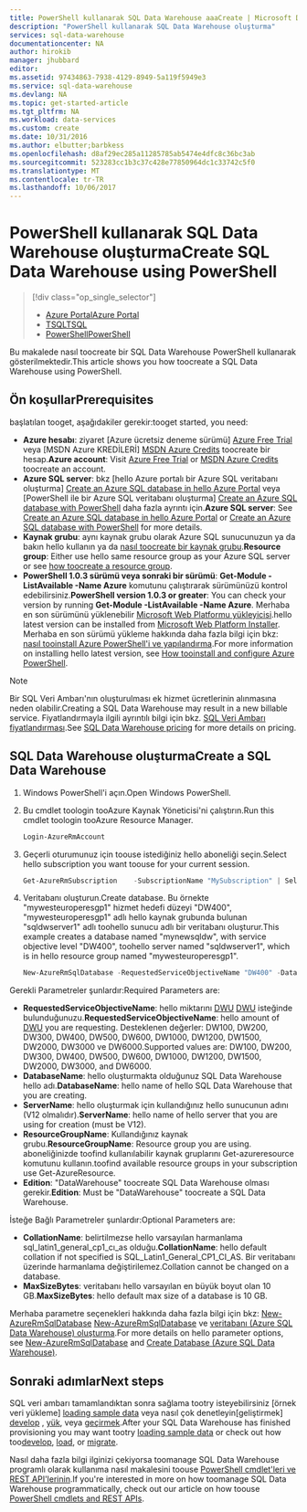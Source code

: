 ```yaml
---
title: PowerShell kullanarak SQL Data Warehouse aaaCreate | Microsoft Docs
description: "PowerShell kullanarak SQL Data Warehouse oluşturma"
services: sql-data-warehouse
documentationcenter: NA
author: hirokib
manager: jhubbard
editor: 
ms.assetid: 97434863-7938-4129-8949-5a119f5949e3
ms.service: sql-data-warehouse
ms.devlang: NA
ms.topic: get-started-article
ms.tgt_pltfrm: NA
ms.workload: data-services
ms.custom: create
ms.date: 10/31/2016
ms.author: elbutter;barbkess
ms.openlocfilehash: d8af29ec285a11285785ab5474e4dfc8c36bc3ab
ms.sourcegitcommit: 523283cc1b3c37c428e77850964dc1c33742c5f0
ms.translationtype: MT
ms.contentlocale: tr-TR
ms.lasthandoff: 10/06/2017
---
```

# <a name="create-sql-data-warehouse-using-powershell"></a><span data-ttu-id="568ca-103">PowerShell kullanarak SQL Data Warehouse oluşturma</span><span class="sxs-lookup"><span data-stu-id="568ca-103">Create SQL Data Warehouse using PowerShell</span></span>
> [!div class="op_single_selector"]
> * [<span data-ttu-id="568ca-104">Azure Portal</span><span class="sxs-lookup"><span data-stu-id="568ca-104">Azure Portal</span></span>](sql-data-warehouse-get-started-provision.md)
> * [<span data-ttu-id="568ca-105">TSQL</span><span class="sxs-lookup"><span data-stu-id="568ca-105">TSQL</span></span>](sql-data-warehouse-get-started-create-database-tsql.md)
> * [<span data-ttu-id="568ca-106">PowerShell</span><span class="sxs-lookup"><span data-stu-id="568ca-106">PowerShell</span></span>](sql-data-warehouse-get-started-provision-powershell.md)
>
>

<span data-ttu-id="568ca-107">Bu makalede nasıl toocreate bir SQL Data Warehouse PowerShell kullanarak gösterilmektedir.</span><span class="sxs-lookup"><span data-stu-id="568ca-107">This article shows you how toocreate a SQL Data Warehouse using PowerShell.</span></span>

## <a name="prerequisites"></a><span data-ttu-id="568ca-108">Ön koşullar</span><span class="sxs-lookup"><span data-stu-id="568ca-108">Prerequisites</span></span>
<span data-ttu-id="568ca-109">başlatılan tooget, aşağıdakiler gerekir:</span><span class="sxs-lookup"><span data-stu-id="568ca-109">tooget started, you need:</span></span>

* <span data-ttu-id="568ca-110">**Azure hesabı**: ziyaret [Azure ücretsiz deneme sürümü] [ Azure Free Trial] veya [MSDN Azure KREDİLERİ] [ MSDN Azure Credits] toocreate bir hesap.</span><span class="sxs-lookup"><span data-stu-id="568ca-110">**Azure account**: Visit [Azure Free Trial][Azure Free Trial] or [MSDN Azure Credits][MSDN Azure Credits] toocreate an account.</span></span>
* <span data-ttu-id="568ca-111">**Azure SQL server**: bkz [hello Azure portalı bir Azure SQL veritabanı oluşturma] [ Create an Azure SQL database in hello Azure Portal] veya [PowerShell ile bir Azure SQL veritabanı oluşturma] [ Create an Azure SQL database with PowerShell] daha fazla ayrıntı için.</span><span class="sxs-lookup"><span data-stu-id="568ca-111">**Azure SQL server**:  See [Create an Azure SQL database in hello Azure Portal][Create an Azure SQL database in hello Azure Portal] or [Create an Azure SQL database with PowerShell][Create an Azure SQL database with PowerShell] for more details.</span></span>
* <span data-ttu-id="568ca-112">**Kaynak grubu**: aynı kaynak grubu olarak Azure SQL sunucunuzun ya da bakın hello kullanın ya da [nasıl toocreate bir kaynak grubu](../azure-resource-manager/resource-group-portal.md).</span><span class="sxs-lookup"><span data-stu-id="568ca-112">**Resource group**: Either use hello same resource group as your Azure SQL server or see [how toocreate a resource group](../azure-resource-manager/resource-group-portal.md).</span></span>
* <span data-ttu-id="568ca-113">**PowerShell 1.0.3 sürümü veya sonraki bir sürümü**: **Get-Module -ListAvailable -Name Azure** komutunu çalıştırarak sürümünüzü kontrol edebilirsiniz.</span><span class="sxs-lookup"><span data-stu-id="568ca-113">**PowerShell version 1.0.3 or greater**:  You can check your version by running **Get-Module -ListAvailable -Name Azure**.</span></span>  <span data-ttu-id="568ca-114">Merhaba en son sürümünü yüklenebilir [Microsoft Web Platformu yükleyicisi][Microsoft Web Platform Installer].</span><span class="sxs-lookup"><span data-stu-id="568ca-114">hello latest version can be installed from [Microsoft Web Platform Installer][Microsoft Web Platform Installer].</span></span>  <span data-ttu-id="568ca-115">Merhaba en son sürümü yükleme hakkında daha fazla bilgi için bkz: [nasıl tooinstall Azure PowerShell'i ve yapılandırma][How tooinstall and configure Azure PowerShell].</span><span class="sxs-lookup"><span data-stu-id="568ca-115">For more information on installing hello latest version, see [How tooinstall and configure Azure PowerShell][How tooinstall and configure Azure PowerShell].</span></span>

> [!NOTE]
> <span data-ttu-id="568ca-116">Bir SQL Veri Ambarı'nın oluşturulması ek hizmet ücretlerinin alınmasına neden olabilir.</span><span class="sxs-lookup"><span data-stu-id="568ca-116">Creating a SQL Data Warehouse may result in a new billable service.</span></span>  <span data-ttu-id="568ca-117">Fiyatlandırmayla ilgili ayrıntılı bilgi için bkz. [SQL Veri Ambarı fiyatlandırması][SQL Data Warehouse pricing].</span><span class="sxs-lookup"><span data-stu-id="568ca-117">See [SQL Data Warehouse pricing][SQL Data Warehouse pricing] for more details on pricing.</span></span>
>
>

## <a name="create-a-sql-data-warehouse"></a><span data-ttu-id="568ca-118">SQL Data Warehouse oluşturma</span><span class="sxs-lookup"><span data-stu-id="568ca-118">Create a SQL Data Warehouse</span></span>
1. <span data-ttu-id="568ca-119">Windows PowerShell'i açın.</span><span class="sxs-lookup"><span data-stu-id="568ca-119">Open Windows PowerShell.</span></span>
2. <span data-ttu-id="568ca-120">Bu cmdlet toologin tooAzure Kaynak Yöneticisi'ni çalıştırın.</span><span class="sxs-lookup"><span data-stu-id="568ca-120">Run this cmdlet toologin tooAzure Resource Manager.</span></span>

    ```Powershell
    Login-AzureRmAccount
    ```
3. <span data-ttu-id="568ca-121">Geçerli oturumunuz için toouse istediğiniz hello aboneliği seçin.</span><span class="sxs-lookup"><span data-stu-id="568ca-121">Select hello subscription you want toouse for your current session.</span></span>

    ```Powershell
    Get-AzureRmSubscription    -SubscriptionName "MySubscription" | Select-AzureRmSubscription
    ```
4. <span data-ttu-id="568ca-122">Veritabanı oluşturun.</span><span class="sxs-lookup"><span data-stu-id="568ca-122">Create database.</span></span> <span data-ttu-id="568ca-123">Bu örnekte "mywesteuroperesgp1" hizmet hedefi düzeyi "DW400", "mywesteuroperesgp1" adlı hello kaynak grubunda bulunan "sqldwserver1" adlı toohello sunucu adlı bir veritabanı oluşturur.</span><span class="sxs-lookup"><span data-stu-id="568ca-123">This example creates a database named "mynewsqldw", with service objective level "DW400", toohello server named "sqldwserver1", which is in hello resource group named "mywesteuroperesgp1".</span></span>

   ```Powershell
   New-AzureRmSqlDatabase -RequestedServiceObjectiveName "DW400" -DatabaseName "mynewsqldw" -ServerName "sqldwserver1" -ResourceGroupName "mywesteuroperesgp1" -Edition "DataWarehouse" -CollationName "SQL_Latin1_General_CP1_CI_AS" -MaxSizeBytes 10995116277760
   ```

<span data-ttu-id="568ca-124">Gerekli Parametreler şunlardır:</span><span class="sxs-lookup"><span data-stu-id="568ca-124">Required Parameters are:</span></span>

* <span data-ttu-id="568ca-125">**RequestedServiceObjectiveName**: hello miktarını [DWU] [ DWU] isteğinde bulunduğunuzu.</span><span class="sxs-lookup"><span data-stu-id="568ca-125">**RequestedServiceObjectiveName**: hello amount of [DWU][DWU] you are requesting.</span></span>  <span data-ttu-id="568ca-126">Desteklenen değerler: DW100, DW200, DW300, DW400, DW500, DW600, DW1000, DW1200, DW1500, DW2000, DW3000 ve DW6000.</span><span class="sxs-lookup"><span data-stu-id="568ca-126">Supported values are: DW100, DW200, DW300, DW400, DW500, DW600, DW1000, DW1200, DW1500, DW2000, DW3000, and DW6000.</span></span>
* <span data-ttu-id="568ca-127">**DatabaseName**: hello oluşturmakta olduğunuz SQL Data Warehouse hello adı.</span><span class="sxs-lookup"><span data-stu-id="568ca-127">**DatabaseName**: hello name of hello SQL Data Warehouse that you are creating.</span></span>
* <span data-ttu-id="568ca-128">**ServerName**: hello oluşturmak için kullandığınız hello sunucunun adını (V12 olmalıdır).</span><span class="sxs-lookup"><span data-stu-id="568ca-128">**ServerName**: hello name of hello server that you are using for creation (must be V12).</span></span>
* <span data-ttu-id="568ca-129">**ResourceGroupName**: Kullandığınız kaynak grubu.</span><span class="sxs-lookup"><span data-stu-id="568ca-129">**ResourceGroupName**: Resource group you are using.</span></span>  <span data-ttu-id="568ca-130">aboneliğinizde toofind kullanılabilir kaynak gruplarını Get-azureresource komutunu kullanın.</span><span class="sxs-lookup"><span data-stu-id="568ca-130">toofind available resource groups in your subscription use Get-AzureResource.</span></span>
* <span data-ttu-id="568ca-131">**Edition**: "DataWarehouse" toocreate SQL Data Warehouse olması gerekir.</span><span class="sxs-lookup"><span data-stu-id="568ca-131">**Edition**: Must be "DataWarehouse" toocreate a SQL Data Warehouse.</span></span>

<span data-ttu-id="568ca-132">İsteğe Bağlı Parametreler şunlardır:</span><span class="sxs-lookup"><span data-stu-id="568ca-132">Optional Parameters are:</span></span>

* <span data-ttu-id="568ca-133">**CollationName**: belirtilmezse hello varsayılan harmanlama sql_latin1_general_cp1_cı_as olduğu.</span><span class="sxs-lookup"><span data-stu-id="568ca-133">**CollationName**: hello default collation if not specified is SQL_Latin1_General_CP1_CI_AS.</span></span>  <span data-ttu-id="568ca-134">Bir veritabanı üzerinde harmanlama değiştirilemez.</span><span class="sxs-lookup"><span data-stu-id="568ca-134">Collation cannot be changed on a database.</span></span>
* <span data-ttu-id="568ca-135">**MaxSizeBytes**: veritabanı hello varsayılan en büyük boyut olan 10 GB.</span><span class="sxs-lookup"><span data-stu-id="568ca-135">**MaxSizeBytes**: hello default max size of a database is 10 GB.</span></span>

<span data-ttu-id="568ca-136">Merhaba parametre seçenekleri hakkında daha fazla bilgi için bkz: [New-AzureRmSqlDatabase] [ New-AzureRmSqlDatabase] ve [veritabanı (Azure SQL Data Warehouse) oluşturma][Create Database (Azure SQL Data Warehouse)].</span><span class="sxs-lookup"><span data-stu-id="568ca-136">For more details on hello parameter options, see [New-AzureRmSqlDatabase][New-AzureRmSqlDatabase] and [Create Database (Azure SQL Data Warehouse)][Create Database (Azure SQL Data Warehouse)].</span></span>

## <a name="next-steps"></a><span data-ttu-id="568ca-137">Sonraki adımlar</span><span class="sxs-lookup"><span data-stu-id="568ca-137">Next steps</span></span>
<span data-ttu-id="568ca-138">SQL veri ambarı tamamlandıktan sonra sağlama tootry isteyebilirsiniz [örnek veri yükleme] [ loading sample data] veya nasıl çok denetleyin[geliştirmek] [ develop] , [yük][load], veya [geçirmek][migrate].</span><span class="sxs-lookup"><span data-stu-id="568ca-138">After your SQL Data Warehouse has finished provisioning you may want tootry [loading sample data][loading sample data] or check out how too[develop][develop], [load][load], or [migrate][migrate].</span></span>

<span data-ttu-id="568ca-139">Nasıl daha fazla bilgi ilginizi çekiyorsa toomanage SQL Data Warehouse programlı olarak kullanıma nasıl makalesini toouse [PowerShell cmdlet'leri ve REST API'lerinin][PowerShell cmdlets and REST APIs].</span><span class="sxs-lookup"><span data-stu-id="568ca-139">If you're interested in more on how toomanage SQL Data Warehouse programmatically, check out our article on how toouse [PowerShell cmdlets and REST APIs][PowerShell cmdlets and REST APIs].</span></span>

<!--Image references-->

<!--Article references-->
[DWU]: ./sql-data-warehouse-overview-what-is.md
[migrate]: ./sql-data-warehouse-overview-migrate.md
[develop]: ./sql-data-warehouse-overview-develop.md
[load]: ./sql-data-warehouse-load-with-bcp.md
[loading sample data]: ./sql-data-warehouse-load-sample-databases.md
[PowerShell cmdlets and REST APIs]: ./sql-data-warehouse-reference-powershell-cmdlets.md
[firewall rules]: ../sql-database-configure-firewall-settings.md

[How tooinstall and configure Azure PowerShell]: /powershell/azureps-cmdlets-docs
[how toocreate a SQL Data Warehouse from hello Azure Portal]: ./sql-data-warehouse-get-started-provision.md
[Create an Azure SQL database in hello Azure Portal]: ../sql-database/sql-database-get-started.md
[Create an Azure SQL database with PowerShell]: ../sql-database/sql-database-get-started-powershell.md
[how toocreate a resource group]: ../azure-resource-manager/resource-group-template-deploy-portal.md#create-resource-group

<!--MSDN references-->
[MSDN]: https://msdn.microsoft.com/library/azure/dn546722.aspx
[New-AzureRmSqlDatabase]: https://msdn.microsoft.com/library/mt619339.aspx
[Create Database (Azure SQL Data Warehouse)]: https://msdn.microsoft.com/library/mt204021.aspx

<!--Other Web references-->
[Microsoft Web Platform Installer]: https://aka.ms/webpi-azps
[SQL Data Warehouse pricing]: https://azure.microsoft.com/pricing/details/sql-data-warehouse/
[Azure Free Trial]: https://azure.microsoft.com/pricing/free-trial/?WT.mc_id=A261C142F
[MSDN Azure Credits]: https://azure.microsoft.com/pricing/member-offers/msdn-benefits-details/?WT.mc_id=A261C142F

